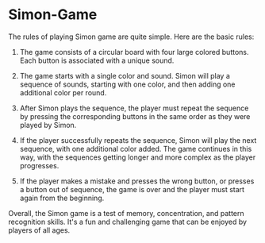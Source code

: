 # Simon-Game
The rules of playing Simon game are quite simple. Here are the basic rules:

1) The game consists of a circular board with four large colored buttons. Each button is associated with a unique sound.

2) The game starts with a single color and sound. Simon will play a sequence of sounds, starting with one color, and then adding one additional color per round.

3) After Simon plays the sequence, the player must repeat the sequence by pressing the corresponding buttons in the same order as they were played by Simon.

4) If the player successfully repeats the sequence, Simon will play the next sequence, with one additional color added. The game continues in this way, with the sequences getting longer and more complex as the player progresses.

5) If the player makes a mistake and presses the wrong button, or presses a button out of sequence, the game is over and the player must start again from the beginning. 

Overall, the Simon game is a test of memory, concentration, and pattern recognition skills. It's a fun and challenging game that can be enjoyed by players of all ages.
